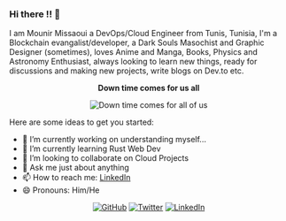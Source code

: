 ### Hi there !! 👋

<!-- <h2> Hi, I'm Thai Braga! <img src="https://media.giphy.com/media/mGcNjsfWAjY5AEZNw6/giphy.gif" width="50"></h2>
<img align='right' src="https://media.giphy.com/media/ieyl9zmCjO4b4t6qoY/giphy.gif" width="230">
<p><em>Software Enginner at <a href="http://www.unb.br">University of Brasilia</a><img src="https://media.giphy.com/media/fYSnHlufseco8Fh93Z/giphy.gif" width="30"></br>Developer Consultant at <a href="https://www.thoughtworks.com">ThoughtWorks</a><img src="https://media.giphy.com/media/WUlplcMpOCEmTGBtBW/giphy.gif" width="30"> 
</em></p> -->

I am Mounir Missaoui a DevOps/Cloud Engineer from Tunis, Tunisia, I'm a Blockchain evangalist/developer, a Dark Souls Masochist and Graphic Designer (sometimes), loves Anime and Manga, Books, Physics and Astronomy Enthusiast, always looking to learn new things, ready for discussions and making new projects, write blogs on Dev.to etc.
 		
<p align="center">
	<b>Down time comes for us all</b>
</p>	
<p align="center">
	<img src="https://sentralservers.files.wordpress.com/2016/08/when-the-design-failings-we_ve-been-warning-of-since-forever-finally-bite-hard.gif" alt="Down time comes for all of us" hint='Down time comes for all of us'>
</p>



Here are some ideas to get you started:

- 🔭 I’m currently working on understanding myself...
- 🌱 I’m currently learning Rust Web Dev
- 👯 I’m looking to collaborate on Cloud Projects
- 💬 Ask me just about anything 
- 📫 How to reach me: [LinkedIn](https://www.linkedin.com/in/mounir-missaoui/)
- 😄 Pronouns: Him/He



<p align="center">
	<a href="https://github.com/BlastillROID"><img src="https://img.shields.io/github/followers/BlastillROID?style=social" alt="GitHub"></a>
	<a href="https://twitter.com/TheLordGoats"><img src="https://img.shields.io/twitter/follow/TheLordGoats?label=Twitter&style=social" alt="Twitter"></a>
	<a href="https://www.linkedin.com/in/mounir-missaoui/"><img src="https://img.shields.io/badge/LinkedIn--_.svg?style=social&logo=linkedin" alt="LinkedIn"></a>
</p>


<!--
**BlastillROID/BlastillROID** is a ✨ _special_ ✨ repository because its `README.md` (this file) appears on your GitHub profile.
-->
